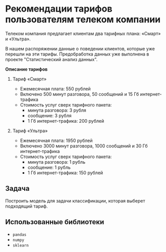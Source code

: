 # Рекомендации тарифов пользователям телеком компании
Телеком компания предлагает клиентам два тарифных плана: «Смарт» и «Ультра».

В нашем распоряжении данные о поведении клиентов, которые уже перешли на эти тарифы. Предобработка данных уже выполнена в проекте "Статистический анализ данных".

**Описание тарифов**

1. Тариф «Смарт»
    - Ежемесячная плата: 550 рублей
    - Включено 500 минут разговора, 50 сообщений и 15 Гб интернет-трафика
    - Стоимость услуг сверх тарифного пакета:
        - минута разговора: 3 рубля
        - сообщение: 3 рубля
        - 1 Гб интернет-трафика: 200 рублей

2. Тариф «Ультра»
    - Ежемесячная плата: 1950 рублей
    - Включено 3000 минут разговора, 1000 сообщений и 30 Гб интернет-трафика
    - Стоимость услуг сверх тарифного пакета:
        - минута разговора: 1 рубль
        - сообщение: 1 рубль
        - 1 Гб интернет-трафика: 150 рублей
## Задача
Построить модель для задачи классификации, которая выберет подходящий тариф.
## Использованные библиотеки
- `pandas`
- `numpy`
- `sklearn`

